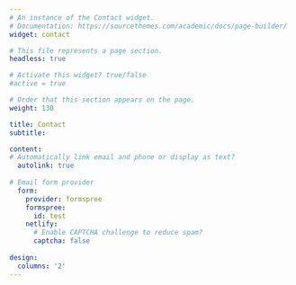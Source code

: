 ```yaml
---
# An instance of the Contact widget.
# Documentation: https://sourcethemes.com/academic/docs/page-builder/
widget: contact

# This file represents a page section.
headless: true

# Activate this widget? true/false 
#active = true 

# Order that this section appears on the page.
weight: 130

title: Contact
subtitle:

content:
# Automatically link email and phone or display as text?
  autolink: true
  
# Email form provider
  form:
    provider: formspree
    formspree:
      id: test
    netlify:
      # Enable CAPTCHA challenge to reduce spam?
      captcha: false
  
design:
  columns: '2'
---
```

